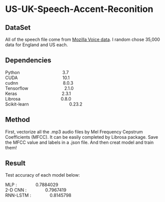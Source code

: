 # US-UK-Speech-Accent-Reconition    


## DataSet  

All of the speech file come from [Mozilla Voice data](https://commonvoice.mozilla.org/en/datasets).
I random chose 35,000 data for England and US each.    

## Dependencies  

Python                 &ensp;&emsp;&emsp;&emsp;&emsp;&emsp;&emsp;&emsp;&emsp;&emsp;3.7  
CUDA                   &emsp;&emsp;&emsp;&emsp;&emsp;&emsp;&emsp;&emsp;&emsp;&emsp;10.1  
cudnn                  &emsp;&emsp;&emsp;&emsp;&emsp;&emsp;&emsp;&emsp;&emsp;&emsp;8.0.3  
Tensorflow             &emsp;&emsp;&emsp;&emsp;&emsp;&emsp;&emsp;&emsp;2.1.0  
Keras                  &emsp;&emsp;&emsp;&emsp;&emsp;&emsp;&emsp;&emsp;&emsp;&emsp;2.3.1  
Librosa                &emsp;&emsp;&emsp;&emsp;&emsp;&emsp;&emsp;&emsp;&emsp;0.8.0  
Scikit-learn           &emsp;&emsp;&emsp;&emsp;&emsp;&emsp;&emsp;&emsp;&emsp;0.23.2    


## Method  

First, vectorize all the .mp3 audio files by Mel Frequency Cepstrum Coefficients (MFCC). It can be easily completed by Librosa package. Save the MFCC value and labels in a .json file. And then creat model and train them!    


## Result  

Test accuracy of each model below:    

MLP :              &emsp;&emsp;&emsp;&emsp;0.7884029  
2-D CNN :          &emsp;&emsp;&emsp;&emsp;0.7967419  
RNN-LSTM :         &emsp;&emsp;&emsp;&emsp;0.8145798  
